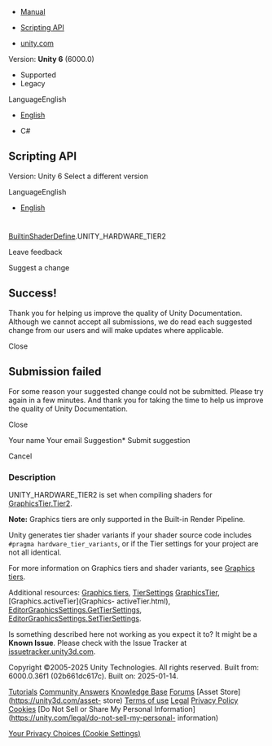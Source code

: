 [ ]()

  * [Manual](../Manual/index.html)
  * [Scripting API](../ScriptReference/index.html)

  * [unity.com](https://unity.com/)

Version: **Unity 6** (6000.0)

  * Supported
  * Legacy

LanguageEnglish

  * [English]()

  * C#

[ ](https://docs.unity3d.com)

## Scripting API

Version: Unity 6 Select a different version

LanguageEnglish

  * [English]()

#
[BuiltinShaderDefine](Rendering.BuiltinShaderDefine.html).UNITY_HARDWARE_TIER2

Leave feedback

Suggest a change

## Success!

Thank you for helping us improve the quality of Unity Documentation. Although
we cannot accept all submissions, we do read each suggested change from our
users and will make updates where applicable.

Close

## Submission failed

For some reason your suggested change could not be submitted. Please <a>try
again</a> in a few minutes. And thank you for taking the time to help us
improve the quality of Unity Documentation.

Close

Your name Your email Suggestion* Submit suggestion

Cancel

[ ]()

### Description

UNITY_HARDWARE_TIER2 is set when compiling shaders for
[GraphicsTier.Tier2](Rendering.GraphicsTier.Tier2.html).

**Note:** Graphics tiers are only supported in the Built-in Render Pipeline.  
  
Unity generates tier shader variants if your shader source code includes
`#pragma hardware_tier_variants`, or if the Tier settings for your project are
not all identical.  
  
For more information on Graphics tiers and shader variants, see [Graphics
tiers](../Manual/graphics-tiers.html).  
  
Additional resources: [Graphics tiers](../Manual/graphics-tiers.html),
[TierSettings](Rendering.TierSettings.html)
[GraphicsTier](Rendering.GraphicsTier.html), [Graphics.activeTier](Graphics-
activeTier.html),
[EditorGraphicsSettings.GetTierSettings](Rendering.EditorGraphicsSettings.GetTierSettings.html),
[EditorGraphicsSettings.SetTierSettings](Rendering.EditorGraphicsSettings.SetTierSettings.html).

Is something described here not working as you expect it to? It might be a
**Known Issue**. Please check with the Issue Tracker at
[issuetracker.unity3d.com](https://issuetracker.unity3d.com).

Copyright ©2005-2025 Unity Technologies. All rights reserved. Built from:
6000.0.36f1 (02b661dc617c). Built on: 2025-01-14.

[Tutorials](https://unity3d.com/learn) [Community
Answers](https://answers.unity3d.com) [Knowledge
Base](https://support.unity3d.com/hc/en-us)
[Forums](https://forum.unity3d.com) [Asset Store](https://unity3d.com/asset-
store) [Terms of use](https://docs.unity3d.com/Manual/TermsOfUse.html)
[Legal](https://unity.com/legal) [Privacy
Policy](https://unity.com/legal/privacy-policy)
[Cookies](https://unity.com/legal/cookie-policy) [Do Not Sell or Share My
Personal Information](https://unity.com/legal/do-not-sell-my-personal-
information)

[Your Privacy Choices (Cookie Settings)](javascript:void\(0\);)

